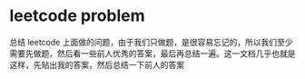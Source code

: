 # leetcode problem

总结 leetcode 上面做的问题，由于我们只做题，是很容易忘记的，所以我们至少需要先做题，然后看一些前人优秀的答案，最后再总结一遍。这一文档几乎也就是这样，先贴出我的答案，然后总结一下前人的答案
